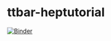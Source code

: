 # ttbar-heptutorial

[![Binder](https://mybinder.org/badge_logo.svg)](https://mybinder.org/v2/gh/calderona/ttbar-heptutorial/master)

